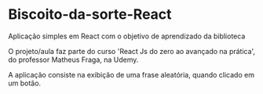 # Biscoito-da-sorte-React
Aplicação simples em React com o objetivo de aprendizado da biblioteca 

O projeto/aula faz parte do curso 'React Js do zero ao avançado na prática', do professor Matheus Fraga, na Udemy.

A aplicação consiste na exibição de uma frase aleatória, quando clicado em um botão. 
